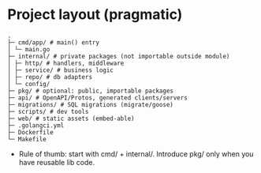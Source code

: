 # Project layout (pragmatic)

```
.
├─ cmd/app/ # main() entry
│ └─ main.go
├─ internal/ # private packages (not importable outside module)
│ ├─ http/ # handlers, middleware
│ ├─ service/ # business logic
│ ├─ repo/ # db adapters
│ └─ config/
├─ pkg/ # optional: public, importable packages
├─ api/ # OpenAPI/Protos, generated clients/servers
├─ migrations/ # SQL migrations (migrate/goose)
├─ scripts/ # dev tools
├─ web/ # static assets (embed-able)
├─ .golangci.yml
├─ Dockerfile
└─ Makefile
```
- Rule of thumb: start with cmd/ + internal/. Introduce pkg/ only when you have reusable lib code.

